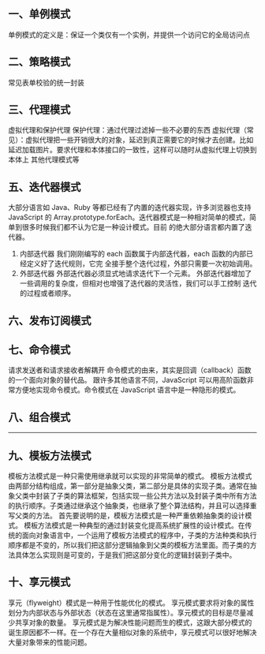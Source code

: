 ## 一、单例模式
单例模式的定义是：保证一个类仅有一个实例，并提供一个访问它的全局访问点

## 二、策略模式
常见表单校验的统一封装

## 三、代理模式
虚拟代理和保护代理
保护代理：通过代理过滤掉一些不必要的东西
虚拟代理（常见）：虚拟代理把一些开销很大的对象，延迟到真正需要它的时候才去创建。比如延迟加载图片。要求代理和本体接口的一致性，这样可以随时从虚拟代理上切换到本体上
其他代理模式等

## 五、迭代器模式
大部分语言如 Java、Ruby 等都已经有了内置的迭代器实现，许多浏览器也支持 JavaScript 的
Array.prototype.forEach。迭代器模式是一种相对简单的模式，简单到很多时候我们都不认为它是一种设计模式。目前
的绝大部分语言都内置了迭代器。
1. 内部迭代器
我们刚刚编写的 each 函数属于内部迭代器，each 函数的内部已经定义好了迭代规则，它完
全接手整个迭代过程，外部只需要一次初始调用。
2. 外部迭代器
外部迭代器必须显式地请求迭代下一个元素。
外部迭代器增加了一些调用的复杂度，但相对也增强了迭代器的灵活性，我们可以手工控制
迭代的过程或者顺序。

## 六、发布订阅模式

## 七、命令模式
请求发送者和请求接收者解耦开
命令模式的由来，其实是回调（callback）函数的一个面向对象的替代品。
跟许多其他语言不同，JavaScript 可以用高阶函数非常方便地实现命令模式。命令模式在 JavaScript 语言中是一种隐形的模式。


## 八、组合模式
-----------

## 九、模板方法模式
模板方法模式是一种只需使用继承就可以实现的非常简单的模式。
模板方法模式由两部分结构组成，第一部分是抽象父类，第二部分是具体的实现子类。通常在抽象父类中封装了子类的算法框架，包括实现一些公共方法以及封装子类中所有方法的执行顺序。子类通过继承这个抽象类，也继承了整个算法结构，并且可以选择重写父类的方法。 
首先要说明的是，模板方法模式是一种严重依赖抽象类的设计模式。
模板方法模式是一种典型的通过封装变化提高系统扩展性的设计模式。在传统的面向对象语言中，一个运用了模板方法模式的程序中，子类的方法种类和执行顺序都是不变的，所以我们把这部分逻辑抽象到父类的模板方法里面。而子类的方法具体怎么实现则是可变的，于是我们把这部分变化的逻辑封装到子类中。


## 十、享元模式
享元（flyweight）模式是一种用于性能优化的模式。
享元模式要求将对象的属性划分为内部状态与外部状态（状态在这里通常指属性）。享元模式的目标是尽量减少共享对象的数量。
享元模式是为解决性能问题而生的模式，这跟大部分模式的诞生原因都不一样。在一个存在大量相似对象的系统中，享元模式可以很好地解决大量对象带来的性能问题。

